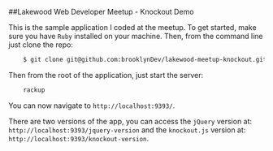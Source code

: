 ##Lakewood Web Developer Meetup - Knockout Demo

This is the sample application I coded at the meetup. To get started, make sure you have `Ruby` installed on your machine. Then, from the command line just clone the repo:

```bash
    $ git clone git@github.com:brooklynDev/lakewood-meetup-knockout.git
```

Then from the root of the application, just start the server:

```bash
    rackup
```

You can now navigate to `http://localhost:9393/`. 

There are two versions of the app, you can access the `jQuery` version at: `http://localhost:9393/jquery-version` and the `knockout.js` version at: `http://localhost:9393/knockout-version`.